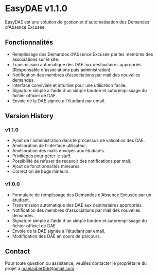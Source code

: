 # EasyDAE v1.1.0

EasyDAE est une solution de gestion et d'automatisation des Demandes d'Absence Excusée.

## Fonctionnalités

- Remplissage des Demandes d'Absence Excusée par les membres des associations sur le site.
- Transmission automatique des DAE aux destinataires appropriés (Responsable d'associations puis administration)
- Notification des membres d'associations par mail des nouvelles demandes.
- Interface conviviale et intuitive pour une utilisation facile.
- Signature simple a l'aide d'un simple bouton et autoremplissage du fichier officiel de DAE.
- Envoie de la DAE signée à l'étudiant par email.

## Version History

### v1.1.0

- Ajout de l'administration dans le processus de validation des DAE.
- Amélioration de l'interface utilisateur.
- Amélioration des mails envoyés aux étudiants.
- Privilièges pour gérer le staff.
- Possibilité de refuser de recevoir des notifications par mail.
- Ajout de fonctionnalités mineures.
- Correction de bugs mineurs.

### v1.0.0

- Formulaire de remplissage des Demandes d'Absence Excusée par un étudiant.
- Transmission automatique des DAE aux destinataires appropriés.
- Notification des membres d'associations par mail des nouvelles demandes.
- Signature simple a l'aide d'un simple bouton et autoremplissage du fichier officiel de DAE.
- Envoie de la DAE signée à l'étudiant par email.
- Modification des DAE en cours de parcours.

## Contact

Pour toute question ou assistance, veuillez contacter le propriétaire du projet à maelaubert56@gmail.com
